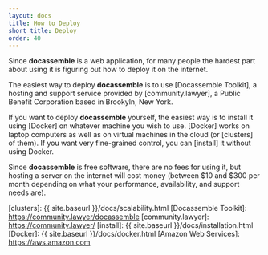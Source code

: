 ```yaml
---
layout: docs
title: How to Deploy
short_title: Deploy
order: 40
---
```


Since **docassemble** is a web application, for many people the
hardest part about using it is figuring out how to deploy it on the
internet.

The easiest way to deploy **docassemble** is to use [Docassemble
Toolkit], a hosting and support service provided by
[community.lawyer], a Public Benefit Corporation based in Brookyln,
New York.

If you want to deploy **docassemble** yourself, the easiest way is to
install it using [Docker] on whatever machine you wish to use.
[Docker] works on laptop computers as well as on virtual machines in
the cloud (or [clusters] of them).  If you want very fine-grained
control, you can [install] it without using Docker.

Since **docassemble** is free software, there are no fees for using
it, but hosting a server on the internet will cost money (between $10
and $300 per month depending on what your performance, availability,
and support needs are).

[clusters]: {{ site.baseurl }}/docs/scalability.html 
[Docassemble Toolkit]: https://community.lawyer/docassemble
[community.lawyer]: https://community.lawyer/
[install]: {{ site.baseurl }}/docs/installation.html
[Docker]: {{ site.baseurl }}/docs/docker.html
[Amazon Web Services]: https://aws.amazon.com
